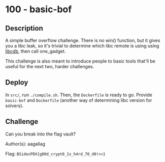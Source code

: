 # 100 - basic-bof

## Description

A simple buffer overflow challenge. There is no win() function, but it gives you a libc leak, so it's trivial to determine which libc remote is using using [libcdb](https://libc.blukat.me/?q=puts%3A7f5c448899c0&l=libc6_2.27-3ubuntu1_amd64), then call one\_gadget.

This challenge is also meant to introduce people to basic tools that'll be useful for the next two, harder challenges.

## Deploy

In `src/`, run `./compile.sh`. Then, the `Dockerfile` is ready to go. Provide `basic-bof` and `Dockerfile` (another way of determining libc version for solvers).

## Challenge

Can you break into the flag vault?

Author(s): aagallag

Flag: `BSidesPDX{g00d_crypt0_1s_h4rd_70_d0!>>}`

